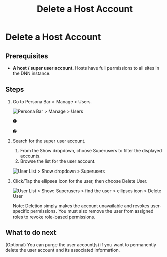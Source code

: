 ﻿---
uid: delete-host
topic: delete-host
locale: en
title: Delete a Host Account
dnneditions: DNN Platform,Evoq Content,Evoq Engage
dnnversion: 09.02.00
parent-topic: administrators-user-accounts-overview
related-topics: create-user-account,authorize-user,assign-user-to-multiple-roles,remove-user-from-multiple-roles,edit-user,manage-user-password,delete-user,delete-all-unauthorized-users,restore-deleted-user-account,purge-user-account,restore-multiple-deleted-users,purge-multiple-deleted-users,create-host-account,authorize-host,promote-user-to-host,demote-from-host,manage-host-password,delete-all-unauthorized-hosts,restore-deleted-host-account,purge-host-account
---

# Delete a Host Account

## Prerequisites

*   **A host / super user account.** Hosts have full permissions to all sites in the DNN instance.

## Steps

1.  Go to Persona Bar \> Manage \> Users.
    
    ![Persona Bar > Manage > Users](/images/scr-pbar-host-Manage-E91.png)
    
    ➊
    
    ➋
    
2.  Search for the super user account.
    
    1.  From the Show dropdown, choose Superusers to filter the displayed accounts.
    2.  Browse the list for the user account.
    
      
    
    ![User List > Show dropdown > Superusers](/images/scr-UserListShowDropdown-SuperUser-E90.png)
    
      
    
3.  Click/Tap the ellipses icon for the user, then choose Delete User.
    
      
    
    ![User List > Show: Superusers > find the user > ellipses icon > Delete User](/images/scr-UserList-hostellipsesmenu-DeleteUser-E90.png)
    
      
    
    Note: Deletion simply makes the account unavailable and revokes user-specific permissions. You must also remove the user from assigned roles to revoke role-based permissions.
    

## What to do next

(Optional) You can purge the user account(s) if you want to permanently delete the user account and its associated information.
